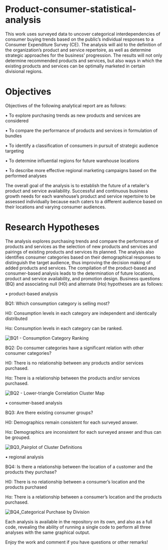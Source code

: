 # Product-consumer-statistical-analysis
This work uses surveyed data to uncover categorical interdependencies of consumer buying trends based on the public’s individual responses to a Consumer Expenditure Survey (CE). The analysis will aid to the definition of the organization’s product and service repertoire, as well as determine strategic approaches for the business’ progression. The results will not only determine recommended products and services, but also ways in which the existing products and services can be optimally marketed in certain divisional regions.

# Objectives

Objectives of the following analytical report are as follows:

•	To explore purchasing trends as new products and services are considered

•	To compare the performance of products and services in formulation of bundles 

•	To identify a classification of consumers in pursuit of strategic audience targeting

•	To determine influential regions for future warehouse locations

•	To describe more effective regional marketing campaigns based on the performed analyses 

The overall goal of the analysis is to establish the future of a retailer's product and service availability. Successful and continuous business growth needs for each warehouse’s product and service repertoire to be assessed individually because each caters to a different audience based on their locations and varying consumer audiences. 

# Research Hypotheses
The analysis explores purchasing trends and compare the performance of products and services as the selection of new products and services and pairings of existing products and services its planned. The analysis also identifies consumer categories based on their demographical responses to distinguish the target audience, thus improving the decision making of added products and services. The compilation of the product-based and consumer-based analysis leads to the determination of future locations, product and service availability, and promotion design. Business questions (BQ) and associating null (H0) and alternate (Hα) hypotheses are as follows:
  
• product-based analysis

BQ1: Which consumption category is selling most?

H0: Consumption levels in each category are independent and identically distributed

Hα: Consumption levels in each category can be ranked.
 
![BQ1 - Consumption Category Ranking](https://user-images.githubusercontent.com/93685952/140465853-e5e01ee0-f3d1-48ee-8e49-e978e77d5f64.png)

BQ2: Do consumer categories have a significant relation with other consumer categories?

H0: There is no relationship between any products and/or services purchased. 

Hα: There is a relationship between the products and/or services purchased. 

![BQ2 - Lower-triangle Correlation Cluster Map](https://user-images.githubusercontent.com/93685952/140465905-b03d33d8-31b9-4256-b065-87c8f7712b85.png)
  
• consumer-based analysis

BQ3: Are there existing consumer groups?

H0: Demographics remain consistent for each surveyed answer.

Hα: Demographics are inconsistent for each surveyed answer and thus can be grouped. 

![BQ3_Pairplot of Cluster Definitions](https://user-images.githubusercontent.com/93685952/140465946-91aa91b0-5b8e-4cf2-8d01-1c85e2f85ef3.png)

• regional analysis

BQ4: Is there a relationship between the location of a customer and the products they purchase?

H0: There is no relationship between a consumer’s location and the products purchased

Hα: There is a relationship between a consumer’s location and the products purchased.
  
![BQ4_Categorical Purchase by Division](https://user-images.githubusercontent.com/93685952/140465971-5428512c-5848-4f5b-a389-773a720d2419.png)

Each analysis is available in the repository on its own, and also as a full code, revealing the ability of running a single code to perform all three analyses with the same graphical output. 

Enjoy the work and comment if you have questions or other remarks!
